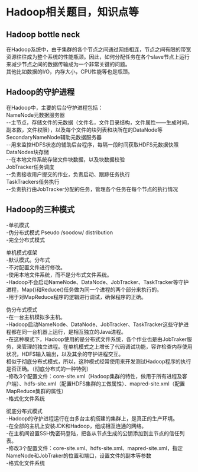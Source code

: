 # Hadoop相关题目，知识点等
## Hadoop bottle neck
在Hadoop系统中，由于集群的各个节点之间通过网络相连，节点之间有限的带宽资源往往成为整个系统的性能瓶颈。因此，如何分配任务在各个slave节点上运行来减少节点之间的数据传输成为一个非常关键的问题。   
其他比如数据的I/O，内存大小，CPU性能等也是瓶颈。  
## Hadoop的守护进程
在Hadoop中，主要的后台守护进程包括：  
NameNode元数据服务器    
 --主节点，存储文件的元数据（文件名，文件目录结构，文件属性——生成时间，副本数，文件权限），以及每个文件的块列表和块所在的DataNode等  
SecondaryNameNode辅助元数据服务器      
 --用来监控HDFS状态的辅助后台程序，每隔一段时间获取HDFS元数据快照    
DataNodes块存储      
 --在本地文件系统存储文件块数据，以及块数据校验    
JobTracker任务调度    
 --负责接收用户提交的作业，负责启动、跟踪任务执行    
TaskTrackers任务执行    
 --负责执行由JobTracker分配的任务，管理各个任务在每个节点的执行情况    

## Hadoop的三种模式
-单机模式    
-伪分布式模式 Pseudo /soodow/ distribution     
-完全分布式模式    

单机模式框架  
-默认模式。分布式  
-不对配置文件进行修改。  
-使用本地文件系统，而不是分布式文件系统。  
-Hadoop不会启动NameNode、DataNode、JobTracker、TaskTracker等守护进程，Map()和Reduce()任务做为同一个进程的两个部分来执行的。    
-用于对MapReduce程序的逻辑进行调试，确保程序的正确。    

伪分布式模式  
-在一台主机模拟多主机。  
-Hadoop启动NameNode、DataNode、JobTracker、TaskTracker这些守护进程都在同一台机器上运行，是相互独立的Java进程。    
-在这种模式下，Hadoop使用的是分布式文件系统，各个作业也是由JobTraker服务，来管理的独立进程。在单机模式之上增长了代码调试功能，容许检查内存使用状况，HDFS输入输出，以及其余的守护进程交互。    
相似于彻底分布式模式，所以，这种模式经常使用来开发测试Hadoop程序的执行是否正确。（彻底分布式的一种特例）    
-修改3个配置文件：core-site.xml（Hadoop集群的特性，做用于所有进程及客户端）、hdfs-site.xml（配置HDFS集群的工做属性）、mapred-site.xml（配置MapReduce集群的属性）    
-格式化文件系统    

彻底分布式模式  
-Hadoop的守护进程运行在由多台主机搭建的集群上，是真正的生产环境。    
-在全部的主机上安装JDK和Hadoop，组成相互连通的网络。    
-在主机间设置SSH免密码登陆，把各从节点生成的公钥添加到主节点的信任列表。    
-修改3个配置文件：core-site.xml、hdfs-site.xml、mapred-site.xml，指定NameNode和JobTraker的位置和端口，设置文件的副本等参数    
-格式化文件系统    
